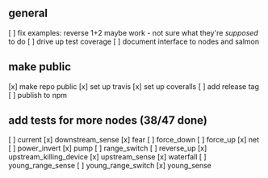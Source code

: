 ## general
[ ] fix examples: reverse 1+2 maybe work - not sure what they're _supposed_ to do
[ ] drive up test coverage
[ ] document interface to nodes and salmon

## make public
[x] make repo public
[x] set up travis
[x] set up coveralls
[ ] add release tag
[ ] publish to npm

## add tests for more nodes (38/47 done)
[ ] current
[x] downstream_sense
[x] fear
[ ] force_down
[ ] force_up
[x] net
[ ] power_invert
[x] pump
[ ] range_switch
[ ] reverse_up
[x] upstream_killing_device
[x] upstream_sense
[x] waterfall
[ ] young_range_sense
[ ] young_range_switch
[x] young_sense

